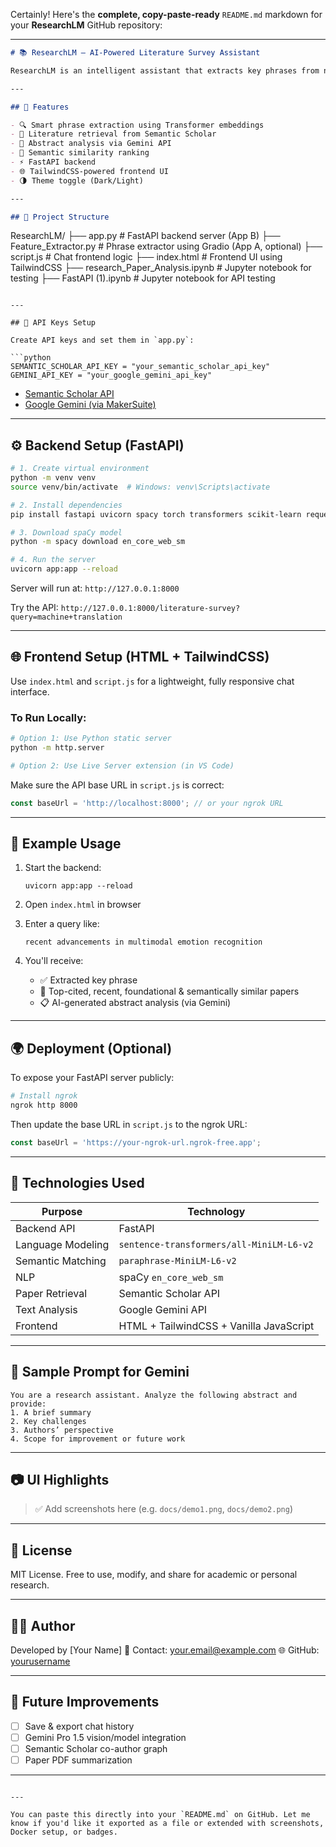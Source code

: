 Certainly! Here's the **complete, copy-paste-ready** `README.md` markdown for your **ResearchLM** GitHub repository:

---

```markdown
# 📚 ResearchLM — AI-Powered Literature Survey Assistant

ResearchLM is an intelligent assistant that extracts key phrases from natural language queries, retrieves relevant academic papers using the Semantic Scholar API, and analyzes abstracts using Google's Gemini API. It offers an interactive chat-like frontend built with HTML, TailwindCSS, and JavaScript, and a FastAPI backend for processing.

---

## 🚀 Features

- 🔍 Smart phrase extraction using Transformer embeddings
- 📄 Literature retrieval from Semantic Scholar
- 🤖 Abstract analysis via Gemini API
- 🧠 Semantic similarity ranking
- ⚡ FastAPI backend
- 🌐 TailwindCSS-powered frontend UI
- 🌗 Theme toggle (Dark/Light)

---

## 🧱 Project Structure

```

ResearchLM/
├── app.py                     # FastAPI backend server (App B)
├── Feature\_Extractor.py       # Phrase extractor using Gradio (App A, optional)
├── script.js                  # Chat frontend logic
├── index.html                 # Frontend UI using TailwindCSS
├── research\_Paper\_Analysis.ipynb  # Jupyter notebook for testing
├── FastAPI (1).ipynb              # Jupyter notebook for API testing

````

---

## 🔑 API Keys Setup

Create API keys and set them in `app.py`:

```python
SEMANTIC_SCHOLAR_API_KEY = "your_semantic_scholar_api_key"
GEMINI_API_KEY = "your_google_gemini_api_key"
````

* [Semantic Scholar API](https://www.semanticscholar.org/product/api)
* [Google Gemini (via MakerSuite)](https://makersuite.google.com/)

---

## ⚙️ Backend Setup (FastAPI)

```bash
# 1. Create virtual environment
python -m venv venv
source venv/bin/activate  # Windows: venv\Scripts\activate

# 2. Install dependencies
pip install fastapi uvicorn spacy torch transformers scikit-learn requests

# 3. Download spaCy model
python -m spacy download en_core_web_sm

# 4. Run the server
uvicorn app:app --reload
```

Server will run at:
`http://127.0.0.1:8000`

Try the API:
`http://127.0.0.1:8000/literature-survey?query=machine+translation`

---

## 🌐 Frontend Setup (HTML + TailwindCSS)

Use `index.html` and `script.js` for a lightweight, fully responsive chat interface.

### To Run Locally:

```bash
# Option 1: Use Python static server
python -m http.server

# Option 2: Use Live Server extension (in VS Code)
```

Make sure the API base URL in `script.js` is correct:

```javascript
const baseUrl = 'http://localhost:8000'; // or your ngrok URL
```

---

## 🧪 Example Usage

1. Start the backend:

   ```
   uvicorn app:app --reload
   ```

2. Open `index.html` in browser

3. Enter a query like:

   ```
   recent advancements in multimodal emotion recognition
   ```

4. You'll receive:

   * ✅ Extracted key phrase
   * 📑 Top-cited, recent, foundational & semantically similar papers
   * 📋 AI-generated abstract analysis (via Gemini)

---

## 🌍 Deployment (Optional)

To expose your FastAPI server publicly:

```bash
# Install ngrok
ngrok http 8000
```

Then update the base URL in `script.js` to the ngrok URL:

```javascript
const baseUrl = 'https://your-ngrok-url.ngrok-free.app';
```

---

## 🧠 Technologies Used

| Purpose           | Technology                               |
| ----------------- | ---------------------------------------- |
| Backend API       | FastAPI                                  |
| Language Modeling | `sentence-transformers/all-MiniLM-L6-v2` |
| Semantic Matching | `paraphrase-MiniLM-L6-v2`                |
| NLP               | spaCy `en_core_web_sm`                   |
| Paper Retrieval   | Semantic Scholar API                     |
| Text Analysis     | Google Gemini API                        |
| Frontend          | HTML + TailwindCSS + Vanilla JavaScript  |

---

## 📌 Sample Prompt for Gemini

```
You are a research assistant. Analyze the following abstract and provide:
1. A brief summary
2. Key challenges
3. Authors’ perspective
4. Scope for improvement or future work
```

---

## 📷 UI Highlights

> ✅ Add screenshots here (e.g. `docs/demo1.png`, `docs/demo2.png`)

---

## 📄 License

MIT License.
Free to use, modify, and share for academic or personal research.

---

## 👨‍💻 Author

Developed by \[Your Name]
📧 Contact: [your.email@example.com](mailto:your.email@example.com)
🌐 GitHub: [yourusername](https://github.com/yourusername)

---

## 🏁 Future Improvements

* [ ] Save & export chat history
* [ ] Gemini Pro 1.5 vision/model integration
* [ ] Semantic Scholar co-author graph
* [ ] Paper PDF summarization

---

```

---

You can paste this directly into your `README.md` on GitHub. Let me know if you'd like it exported as a file or extended with screenshots, Docker setup, or badges.
```
